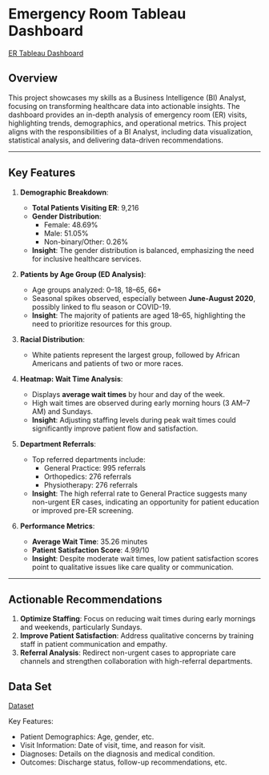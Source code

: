 # Emergency Room Tableau Dashboard
[ER Tableau Dashboard](https://public.tableau.com/views/ERdashboard_17331082389080/Dashboard1?:language=en-US&publish=yes&:sid=&:redirect=auth&:display_count=n&:origin=viz_share_link)


## Overview
This project showcases my skills as a Business Intelligence (BI) Analyst, focusing on transforming healthcare data into actionable insights. The dashboard provides an in-depth analysis of emergency room (ER) visits, highlighting trends, demographics, and operational metrics. This project aligns with the responsibilities of a BI Analyst, including data visualization, statistical analysis, and delivering data-driven recommendations.

---

## Key Features

1. **Demographic Breakdown**:
   - **Total Patients Visiting ER**: 9,216
   - **Gender Distribution**:
     - Female: 48.69%
     - Male: 51.05%
     - Non-binary/Other: 0.26%
   - **Insight**: The gender distribution is balanced, emphasizing the need for inclusive healthcare services.

2. **Patients by Age Group (ED Analysis)**:
   - Age groups analyzed: 0–18, 18–65, 66+
   - Seasonal spikes observed, especially between **June-August 2020**, possibly linked to flu season or COVID-19.
   - **Insight**: The majority of patients are aged 18–65, highlighting the need to prioritize resources for this group.

3. **Racial Distribution**:
   - White patients represent the largest group, followed by African Americans and patients of two or more races.

4. **Heatmap: Wait Time Analysis**:
   - Displays **average wait times** by hour and day of the week.
   - High wait times are observed during early morning hours (3 AM–7 AM) and Sundays.
   - **Insight**: Adjusting staffing levels during peak wait times could significantly improve patient flow and satisfaction.

5. **Department Referrals**:
   - Top referred departments include:
     - General Practice: 995 referrals
     - Orthopedics: 276 referrals
     - Physiotherapy: 276 referrals
   - **Insight**: The high referral rate to General Practice suggests many non-urgent ER cases, indicating an opportunity for patient education or improved pre-ER screening.

6. **Performance Metrics**:
   - **Average Wait Time**: 35.26 minutes
   - **Patient Satisfaction Score**: 4.99/10
   - **Insight**: Despite moderate wait times, low patient satisfaction scores point to qualitative issues like care quality or communication.


---

## Actionable Recommendations

1. **Optimize Staffing**: Focus on reducing wait times during early mornings and weekends, particularly Sundays.
2. **Improve Patient Satisfaction**: Address qualitative concerns by training staff in patient communication and empathy.
3. **Referral Analysis**: Redirect non-urgent cases to appropriate care channels and strengthen collaboration with high-referral departments.

## Data Set
[Dataset](https://data.world/markbradbourne/rwfd-real-world-fake-data/workspace/file?filename=Hospital+ER.csv)

Key Features:

- Patient Demographics: Age, gender, etc.
- Visit Information: Date of visit, time, and reason for visit.
- Diagnoses: Details on the diagnosis and medical condition.
- Outcomes: Discharge status, follow-up recommendations, etc.


